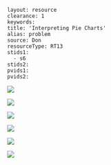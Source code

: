 ````
layout: resource
clearance: 1
keywords:
title: 'Interpreting Pie Charts'
alias: problem
source: Don
resourceType: RT13
stids1: 
  - s6
stids2:
pvids1:
pvids2:

````


![ ](http://3.bp.blogspot.com/-CkJjUJ-Fv0M/T-9resReqMI/AAAAAAAAFbc/qdSLNnVCS_s/s1600/Picture1.png)

![ ](http://3.bp.blogspot.com/-NfniI3dwv_s/T-9rfp7J8tI/AAAAAAAAFbk/cm_ZWGr-_V8/s1600/Picture2.png)

![ ](http://2.bp.blogspot.com/-IdcVve5z9Gs/T-9rgf-sQsI/AAAAAAAAFbo/fNMQL6dOI60/s1600/Picture3.png)

![ ](http://4.bp.blogspot.com/-qQ1Y9dZaebg/T-9rhQ1FwWI/AAAAAAAAFbw/XNnwYbDQ9qE/s1600/Picture4.png)

![ ](http://3.bp.blogspot.com/-Gty1oHIbILc/T-9rj-b1vSI/AAAAAAAAFcE/ErVJSUYWTpI/s1600/Picture6.png)

![ ](http://1.bp.blogspot.com/-QCxGoCXRys4/T-9rlxkmdKI/AAAAAAAAFcM/m8S13c2gK0c/s1600/Picture7.png)




